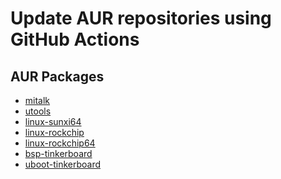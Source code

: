 Update AUR repositories using GitHub Actions
============================================

## AUR Packages

* [mitalk](https://aur.archlinux.org/pkgbase/mitalk)
* [utools](https://aur.archlinux.org/pkgbase/utools)
* [linux-sunxi64](https://aur.archlinux.org/pkgbase/linux-sunxi64)
* [linux-rockchip](https://aur.archlinux.org/pkgbase/linux-rockchip)
* [linux-rockchip64](https://aur.archlinux.org/pkgbase/linux-rockchip64)
* [bsp-tinkerboard](https://aur.archlinux.org/pkgbase/bsp-tinkerboard)
* [uboot-tinkerboard](https://aur.archlinux.org/pkgbase/uboot-tinkerboard)
